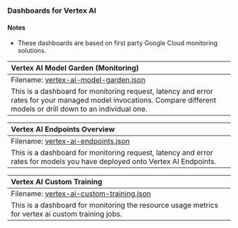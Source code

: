### Dashboards for Vertex AI 

#### Notes

- These dashboards are based on first party Google Cloud monitoring solutions.

|Vertex AI Model Garden (Monitoring)|
|:------------------|
|Filename: [vertex-ai-model-garden.json](vertex-ai-model-garden.json)|
|This is a dashboard for monitoring request, latency and error rates for your managed model invocations. Compare different models or drill down to an individual one. |

|Vertex AI Endpoints Overview|
|:------------------|
|Filename: [vertex-ai-endpoints.json](vertex-ai-endpoints.json)|
|This is a dashboard for monitoring request, latency and error rates for models you have deployed onto Vertex AI Endpoints. |

|Vertex AI Custom Training|
|:------------------|
|Filename: [vertex-ai-custom-training.json](vertex-ai-custom-training.json)|
|This is a dashboard for monitoring the resource usage metrics for vertex ai custom training jobs. |

